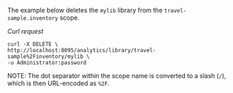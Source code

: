 The example below deletes the `mylib` library from the `travel-sample.inventory` scope.

*Curl request*

``` shell
curl -X DELETE \
http://localhost:8095/analytics/library/travel-sample%2Finventory/mylib \
-u Administrator:password
```

NOTE: The dot separator within the scope name is converted to a slash (`/`), which is then URL-encoded as `%2F`.